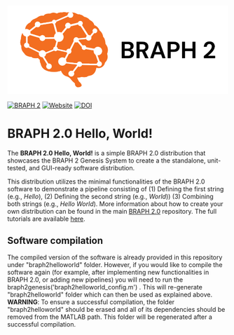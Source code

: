 ![BRAPH 2.0](braph2banner.png)

[![BRAPH 2](https://img.shields.io/twitter/url?label=BRAPH%202&style=social&url=https%3A%2F%2Ftwitter.com%2Fbraph2software)](https://twitter.com/braph2software)
[![Website](https://img.shields.io/website?up_message=braph.org&url=http%3A%2F%2Fbraph.org%2F)](http://braph.org/)
[![DOI](https://img.shields.io/badge/DOI-10.1371%2Fjournal.pone.0178798-blue)](https://doi.org/10.1371/journal.pone.0178798)


# BRAPH 2.0 Hello, World!
The **BRAPH 2.0 Hello, World!** is a simple BRAPH 2.0 distribution that showcases the BRAPH 2 Genesis System to create a the standalone, unit-tested, and GUI-ready software distribution. 

This distribution utilizes the minimal functionalities of the BRAPH 2.0 software to demonstrate a pipeline consisting of (1) Defining the first string (e.g., _Hello_), (2) Defining the second string (e.g., _World_)) (3) Combining both strings (e.g., _Hello World_). More information about how to create your own distribution can be found in the main [BRAPH 2.0](https://github.com/braph-software/BRAPH-2/tree/develop) repository. The full tutorials are available [here](https://github.com/braph-software/BRAPH-2/tree/develop/tutorials).

## Software compilation

The compiled version of the software is already provided in this repository under "braph2helloworld" folder. However, if you would like to compile the software again (for example, after implementing new functionalities in BRAPH 2.0, or adding new pipelines) you will need to run the braph2genesis('braph2helloworld_config.m') . This will re-generate "braph2helloworld" folder which can then be used as explained above. **WARNING**: To ensure a successful compilation, the folder "braph2helloworld" should be erased and all of its dependencies should be removed from the MATLAB path. This folder will be regenerated after a successful compilation.

